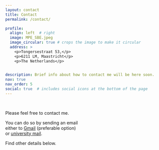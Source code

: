 ```yaml
---
layout: contact
title: Contact
permalink: /contact/

profile:
  align: left  # right
  image: MPE_SBE.jpeg
  image_circular: true # crops the image to make it circular
  address: >
    <p>Tongersestraat 53,</p>
    <p>6211 LM, Maastricht</p>
    <p>The Netherlands</p>

    
description: Brief info about how to contact me will be here soon.
nav: true
nav_order: 5
social: true  # includes social icons at the bottom of the page
---
```


<br /> 

Please feel free to contact me. 

You can do so by sending an email \
either to [Gmail](mailto:e.v.bronnikov@gmail.com) (preferable option) \
or [university mail](mailto:e.bronnikov@tilburguniversity.edu).


Find other details below.
